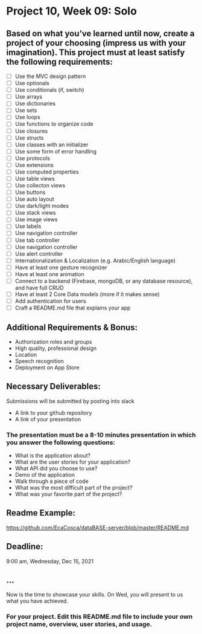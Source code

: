 # Project 10, Week 09: Solo

## Based on what you’ve learned until now, create a project of your choosing (impress us with your imagination). This project must at least satisfy the following requirements:

-  [ ] Use the MVC design pattern
-  [ ] Use optionals
-  [ ] Use conditionals (if, switch)
-  [ ] Use arrays
-  [ ] Use dictionaries
-  [ ] Use sets
-  [ ] Use loops
-  [ ] Use functions to organize code
-  [ ] Use closures
-  [ ] Use structs
-  [ ] Use classes with an initializer
-  [ ] Use some form of error handling
-  [ ] Use protocols
-  [ ] Use extensions
-  [ ] Use computed properties
-  [ ] Use table views
-  [ ] Use collecton views
-  [ ] Use buttons
-  [ ] Use auto layout
-  [ ] Use dark/light modes
-  [ ] Use stack views
-  [ ] Use image views
-  [ ] Use labels
-  [ ] Use navigation controller
-  [ ] Use tab controller
-  [ ] Use navigation controller
-  [ ] Use alert controller
-  [ ] Internationalization & Localization (e.g. Arabic/English language)
-  [ ] Have at least one gesture recognizer
-  [ ] Have at least one animation
-  [ ] Connect to a backend (Firebase, mongoDB, or any database resource), and have full CRUD
-  [ ] Have at least 2 Core Data models (more if it makes sense)
-  [ ] Add authentication for users
-  [ ] Craft a README.md file that explains your app

## Additional Requirements & Bonus:

- Authorization roles and groups
- High quality, professional design
- Location
- Speech recognition
- Deployment on App Store

## Necessary Deliverables:

Submissions will be submitted by posting into slack

- A link to your github repository
- A link of your presentation

### The presentation must be a 8-10 minutes presentation in which you answer the following questions:

- What is the application about?
- What are the user stories for your application?
- What API did you choose to use?
- Demo of the application
- Walk through a piece of code
- What was the most difficult part of the project?
- What was your favorite part of the project?

## Readme Example:

https://github.com/EcaCosca/dataBASE-server/blob/master/README.md

## Deadline:

9:00 am, Wednesday, Dec 15, 2021

## ...

Now is the time to showcase your skills. On Wed, you will present to us what you have achieved.

### For your project. Edit this README.md file to include your own project name, overview, user stories, and usage. 
